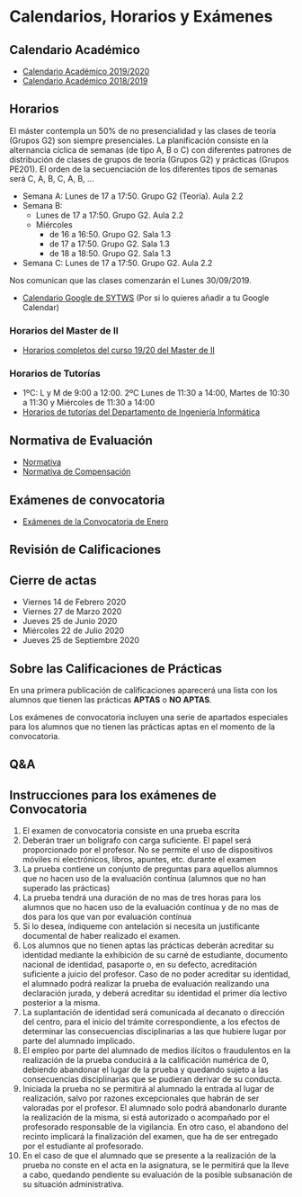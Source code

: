# Calendarios, Horarios y Exámenes

## Calendario Académico

- <a href="https://www.ull.es/estudios-docencia/calendario-academico/" target="_blank">Calendario Académico 2019/2020</a>
- <a href="https://drive.google.com/file/d/1YtPNm4vS73N21QHzstcYqEzPKJQHCKeD/view" target="_blank">Calendario Académico 2018/2019</a>



## Horarios

El máster contempla un 50% de no presencialidad y las clases de teoría (Grupos G2) son siempre presenciales. La planificación consiste en la alternancia cíclica de semanas (de tipo A, B o C) con  diferentes patrones de distribución de clases de grupos de teoría (Grupos G2) y prácticas (Grupos PE201). El orden de la secuenciación de los diferentes tipos de semanas será C, A, B, C, A, B, …
* Semana A: Lunes de 17 a 17:50. Grupo G2 (Teoría). Aula 2.2
* Semana B: 
    * Lunes de 17 a 17:50. Grupo G2. Aula 2.2
    * Miércoles 
        * de 16 a 16:50. Grupo G2. Sala 1.3
        * de 17 a 17:50. Grupo G2. Sala 1.3
        * de 18 a 18:50. Grupo G2. Sala 1.3
* Semana C: Lunes de 17 a 17:50. Grupo G2. Aula 2.2

Nos comunican que las clases comenzarán el Lunes 30/09/2019.
 
* [Calendario Google de SYTWS](https://calendar.google.com/calendar/b/1?cid=dWxsLmVkdS5lc19oM2FiN3AzcmxmYW1qY25zbmhsdDZ1aGI0MEBncm91cC5jYWxlbmRhci5nb29nbGUuY29t) (Por si lo quieres añadir a tu Google Calendar)

### Horarios del Master de II 

* <a href="https://docs.google.com/document/d/1RprRwWi3BD2tMkWzrxFlCHMDpajECqg97Tom8-tpog4/edit?ts=5d7a7ae4" target="_blank">Horarios completos del curso 19/20 del Master de II</a>

### Horarios de Tutorías

* 1ºC: L y M de 9:00 a 12:00. 2ºC Lunes de 11:30 a 14:00, Martes de 10:30 a 11:30 y Miércoles  de 11:30 a 14:00
* <a href="https://docs.google.com/spreadsheets/d/1ZTGvLA70qCYEsBwcA8dCiUZby3ZOM9oHt8kmiNNKId0/edit#gid=0" target="_blank">Horarios de tutorías del Departamento de Ingeniería Informática</a>


## Normativa de Evaluación

* [Normativa](https://riull.ull.es/xmlui/bitstream/handle/915/4096/reglamento_evaluacion_calificacion.pdf)
* [Normativa de Compensación](https://riull.ull.es/xmlui/bitstream/handle/915/8580/acuerdo12.pdf?sequence=1&isAllowed=y)

## Exámenes de convocatoria

- [Exámenes de la Convocatoria de Enero](https://docs.google.com/document/d/1L1vcYHPtowuP_v-1HLMtJms7S_efD3jHt9H4zrND1IU/edit)

## Revisión de Calificaciones

## Cierre de actas 

* Viernes 14 de Febrero 2020
* Viernes 27 de Marzo 2020
* Jueves 25 de Junio 2020
* Miércoles 22 de Julio 2020
* Jueves 25 de Septiembre 2020


## Sobre las Calificaciones de Prácticas 

En una primera publicación de calificaciones aparecerá una lista con los alumnos que tienen las prácticas **APTAS** o **NO APTAS**.

Los exámenes de convocatoria incluyen una serie de apartados especiales para los alumnos que no tienen las prácticas aptas en el momento de la convocatoria.

## Q&A

## Instrucciones para los exámenes de Convocatoria

1. El examen de convocatoria consiste en una prueba escrita
2. Deberán traer un bolígrafo con carga suficiente. El papel será proporcionado por el profesor. No se permite el uso de dispositivos móviles ni electrónicos, libros, apuntes, etc.  durante el examen
3. La prueba contiene un conjunto de preguntas  para aquellos  alumnos que no hacen uso de la evaluación contínua  (alumnos que no han superado las prácticas)
4. La prueba tendrá una duración de no mas de tres horas para los alumnos que no hacen uso de la evaluación contínua y de no mas de dos para los que van por evaluación contínua
5. Si lo desea, índiqueme con antelación si necesita un justificante documental de haber realizado el examen.
6. Los alumnos que no tienen aptas las prácticas deberán acreditar su identidad  mediante la exhibición de su carné de estudiante, documento nacional de identidad, pasaporte o, en su defecto, acreditación suficiente a juicio del profesor. Caso de no poder acreditar su identidad, el alumnado podrá realizar la prueba de evaluación realizando una declaración jurada, y deberá acreditar su identidad el primer día lectivo posterior a la misma.
7. La suplantación de identidad será comunicada al decanato o dirección del centro, para el inicio del trámite correspondiente, a los efectos de determinar las consecuencias disciplinarias a las que hubiere lugar por parte del alumnado implicado.
8. El empleo por parte del alumnado de medios ilícitos o fraudulentos en la realización de la prueba conducirá a la calificación numérica de 0, debiendo abandonar el lugar de la prueba y quedando sujeto a las consecuencias disciplinarias que se pudieran derivar de su conducta.
9. Iniciada la prueba no se permitirá al alumnado la entrada al lugar de realización, salvo por razones excepcionales que habrán de ser valoradas por el profesor. El alumnado solo podrá abandonarlo durante la realización de la misma, si está autorizado o acompañado por el profesorado responsable de la vigilancia. En otro caso, el abandono del recinto implicará la finalización del examen, que ha de ser entregado por el estudiante al profesorado.
10. En el caso de que el alumnado que se presente a la realización de la prueba no conste en el acta en la asignatura, se le permitirá que la lleve a cabo, quedando pendiente su evaluación de la posible subsanación de su situación administrativa.



